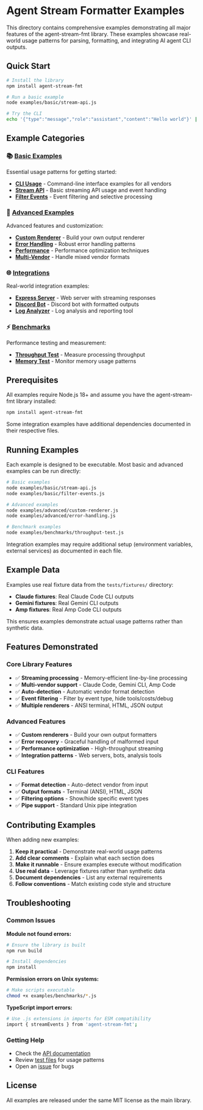 # Agent Stream Formatter Examples

This directory contains comprehensive examples demonstrating all major features of the agent-stream-fmt library. These examples showcase real-world usage patterns for parsing, formatting, and integrating AI agent CLI outputs.

## Quick Start

```bash
# Install the library
npm install agent-stream-fmt

# Run a basic example
node examples/basic/stream-api.js

# Try the CLI
echo '{"type":"message","role":"assistant","content":"Hello world"}' | npx agent-stream-fmt
```

## Example Categories

### 📚 [Basic Examples](./basic/)

Essential usage patterns for getting started:

- **[CLI Usage](./basic/cli-usage.md)** - Command-line interface examples for all vendors
- **[Stream API](./basic/stream-api.js)** - Basic streaming API usage and event handling
- **[Filter Events](./basic/filter-events.js)** - Event filtering and selective processing

### 🔧 [Advanced Examples](./advanced/)

Advanced features and customization:

- **[Custom Renderer](./advanced/custom-renderer.js)** - Build your own output renderer
- **[Error Handling](./advanced/error-handling.js)** - Robust error handling patterns
- **[Performance](./advanced/performance.js)** - Performance optimization techniques
- **[Multi-Vendor](./advanced/multi-vendor.js)** - Handle mixed vendor formats

### 🌐 [Integrations](./integrations/)

Real-world integration examples:

- **[Express Server](./integrations/express-server.js)** - Web server with streaming responses
- **[Discord Bot](./integrations/discord-bot.js)** - Discord bot with formatted outputs
- **[Log Analyzer](./integrations/log-analyzer.js)** - Log analysis and reporting tool

### ⚡ [Benchmarks](./benchmarks/)

Performance testing and measurement:

- **[Throughput Test](./benchmarks/throughput-test.js)** - Measure processing throughput
- **[Memory Test](./benchmarks/memory-test.js)** - Monitor memory usage patterns

## Prerequisites

All examples require Node.js 18+ and assume you have the agent-stream-fmt library installed:

```bash
npm install agent-stream-fmt
```

Some integration examples have additional dependencies documented in their respective files.

## Running Examples

Each example is designed to be executable. Most basic and advanced examples can be run directly:

```bash
# Basic examples
node examples/basic/stream-api.js
node examples/basic/filter-events.js

# Advanced examples
node examples/advanced/custom-renderer.js
node examples/advanced/error-handling.js

# Benchmark examples
node examples/benchmarks/throughput-test.js
```

Integration examples may require additional setup (environment variables, external services) as documented in each file.

## Example Data

Examples use real fixture data from the `tests/fixtures/` directory:

- **Claude fixtures**: Real Claude Code CLI outputs
- **Gemini fixtures**: Real Gemini CLI outputs
- **Amp fixtures**: Real Amp Code CLI outputs

This ensures examples demonstrate actual usage patterns rather than synthetic data.

## Features Demonstrated

### Core Library Features

- ✅ **Streaming processing** - Memory-efficient line-by-line processing
- ✅ **Multi-vendor support** - Claude Code, Gemini CLI, Amp Code
- ✅ **Auto-detection** - Automatic vendor format detection
- ✅ **Event filtering** - Filter by event type, hide tools/costs/debug
- ✅ **Multiple renderers** - ANSI terminal, HTML, JSON output

### Advanced Features

- ✅ **Custom renderers** - Build your own output formatters
- ✅ **Error recovery** - Graceful handling of malformed input
- ✅ **Performance optimization** - High-throughput streaming
- ✅ **Integration patterns** - Web servers, bots, analysis tools

### CLI Features

- ✅ **Format detection** - Auto-detect vendor from input
- ✅ **Output formats** - Terminal (ANSI), HTML, JSON
- ✅ **Filtering options** - Show/hide specific event types
- ✅ **Pipe support** - Standard Unix pipe integration

## Contributing Examples

When adding new examples:

1. **Keep it practical** - Demonstrate real-world usage patterns
2. **Add clear comments** - Explain what each section does
3. **Make it runnable** - Ensure examples execute without modification
4. **Use real data** - Leverage fixtures rather than synthetic data
5. **Document dependencies** - List any external requirements
6. **Follow conventions** - Match existing code style and structure

## Troubleshooting

### Common Issues

**Module not found errors:**

```bash
# Ensure the library is built
npm run build

# Install dependencies
npm install
```

**Permission errors on Unix systems:**

```bash
# Make scripts executable
chmod +x examples/benchmarks/*.js
```

**TypeScript import errors:**

```bash
# Use .js extensions in imports for ESM compatibility
import { streamEvents } from 'agent-stream-fmt';
```

### Getting Help

- Check the [API documentation](../docs/api/)
- Review [test files](../tests/) for usage patterns
- Open an [issue](https://github.com/yourusername/agent-stream-fmt/issues) for bugs

## License

All examples are released under the same MIT license as the main library.
